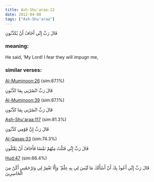 ```yaml
---
title: Ash-Shu'araa:12
date: 2012-04-08
tags: ["Ash-Shu'araa"]
---
```

قَالَ رَبِّ إِنِّي أَخَافُ أَنْ يُكَذِّبُونِ
### meaning: 
He said, ‘My Lord! I fear they will impugn me,
### similar verses: 

[Al-Muminoon:26](/23/26) (sim:87.1%)

قَالَ رَبِّ انْصُرْنِي بِمَا كَذَّبُونِ

[Al-Muminoon:39](/23/39) (sim:87.1%)

قَالَ رَبِّ انْصُرْنِي بِمَا كَذَّبُونِ

[Ash-Shu'araa:117](/26/117) (sim:81.3%)

قَالَ رَبِّ إِنَّ قَوْمِي كَذَّبُونِ

[Al-Qasas:33](/28/33) (sim:74.3%)

قَالَ رَبِّ إِنِّي قَتَلْتُ مِنْهُمْ نَفْسًا فَأَخَافُ أَنْ يَقْتُلُونِ

[Hud:47](/11/47) (sim:66.4%)

قَالَ رَبِّ إِنِّي أَعُوذُ بِكَ أَنْ أَسْأَلَكَ مَا لَيْسَ لِي بِهِ عِلْمٌ ۖ وَإِلَّا تَغْفِرْ لِي وَتَرْحَمْنِي أَكُنْ مِنَ الْخَاسِرِينَ
